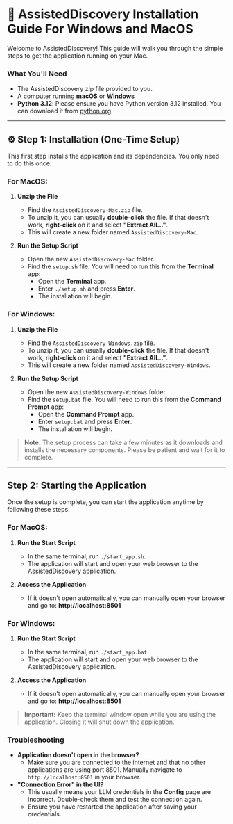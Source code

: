 # 🚀 AssistedDiscovery Installation Guide For Windows and MacOS

Welcome to AssistedDiscovery! This guide will walk you through the simple steps to get the application running on your Mac.

### What You'll Need

*   The AssistedDiscovery zip file provided to you.
*   A computer running **macOS** or **Windows**
*   **Python 3.12**: Please ensure you have Python version 3.12 installed. You can download it from [python.org](https://www.python.org/downloads/release/python-3120/).


---

## ⚙️ Step 1: Installation (One-Time Setup)

This first step installs the application and its dependencies. You only need to do this once.

### For MacOS:
1.  **Unzip the File**
    *   Find the `AssistedDiscovery-Mac.zip` file.
    *   To unzip it, you can usually **double-click** the file. If that doesn't work, **right-click** on it and select **"Extract All..."**.
    *   This will create a new folder named `AssistedDiscovery-Mac`.

2.  **Run the Setup Script**
    *   Open the new `AssistedDiscovery-Mac` folder.
    *   Find the `setup.sh` file. You will need to run this from the **Terminal** app:
        *   Open the **Terminal** app.
        *   Enter `./setup.sh` and press **Enter**.
        *   The installation will begin.

### For Windows:

1.  **Unzip the File**
    *   Find the `AssistedDiscovery-Windows.zip` file.
    *   To unzip it, you can usually **double-click** the file. If that doesn't work, **right-click** on it and select **"Extract All..."**.
    *   This will create a new folder named `AssistedDiscovery-Windows`.

2.  **Run the Setup Script**
    *   Open the new `AssistedDiscovery-Windows` folder.
    *   Find the `setup.bat` file. You will need to run this from the **Command Prompt** app:
        *   Open the **Command Prompt** app.
        *   Enter `setup.bat` and press **Enter**.
        *   The installation will begin.

> **Note:** The setup process can take a few minutes as it downloads and installs the necessary components. Please be patient and wait for it to complete.

---

## Step 2: Starting the Application

Once the setup is complete, you can start the application anytime by following these steps.

### For MacOS:
1.  **Run the Start Script**
    *   In the same terminal, run `./start_app.sh`.
    *   The application will start and open your web browser to the AssistedDiscovery application.

2.  **Access the Application**
    *   If it doesn't open automatically, you can manually open your browser and go to: **http://localhost:8501**

### For Windows:
1.  **Run the Start Script**
    *   In the same terminal, run `./start_app.bat`.
    *   The application will start and open your web browser to the AssistedDiscovery application.

2.  **Access the Application**
    *   If it doesn't open automatically, you can manually open your browser and go to: **http://localhost:8501**

> **Important:** Keep the terminal window open while you are using the application. Closing it will shut down the application.

### Troubleshooting

*   **Application doesn't open in the browser?**
    *   Make sure you are connected to the internet and that no other applications are using port 8501. Manually navigate to `http://localhost:8501` in your browser.
*   **"Connection Error" in the UI?**
    *   This usually means your LLM credentials in the **Config** page are incorrect. Double-check them and test the connection again.
    *   Ensure you have restarted the application after saving your credentials.